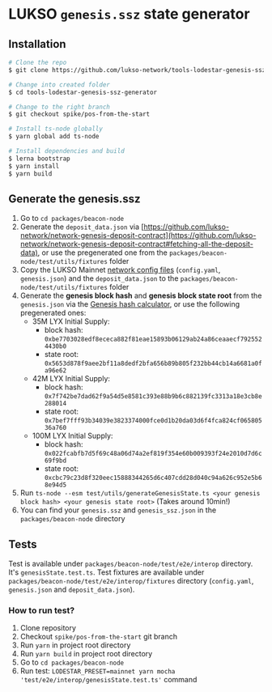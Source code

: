 # LUKSO `genesis.ssz` state generator

## Installation

```bash
# Clone the repo
$ git clone https://github.com/lukso-network/tools-lodestar-genesis-ssz-generator.git

# Change into created folder
$ cd tools-lodestar-genesis-ssz-generator

# Change to the right branch
$ git checkout spike/pos-from-the-start

# Install ts-node globally
$ yarn global add ts-node

# Install dependencies and build
$ lerna bootstrap
$ yarn install
$ yarn build
```

## Generate the genesis.ssz
1. Go to `cd packages/beacon-node`
2. Generate the `deposit_data.json` via [https://github.com/lukso-network/network-genesis-deposit-contract](https://github.com/lukso-network/network-genesis-deposit-contract#fetching-all-the-deposit-data), or use the pregenerated one from the `packages/beacon-node/test/utils/fixtures` folder
2. Copy the LUKSO Mainnet [network config files](https://github.com/lukso-network/network-configs/tree/main/mainnet/shared) (`config.yaml`, `genesis.json`) and the `deposit_data.json` to the `packages/beacon-node/test/utils/fixtures` folder
3. Generate the **genesis block hash** and **genesis block state root** from the `genesis.json` via the [Genesis hash calculator](https://github.com/lukso-network/network-genesis-hash-calc), or use the following pregenerated ones:
    - 35M LYX Initial Supply:
        - block hash: `0xbe7703028edf8ececa882f81eae15893b06129ab24a86ceaaecf7925524430b0`
        - state root: `0x5653d878f9aee2bf11a8dedf2bfa656b89b805f232bb44cb14a6681a0fa96e62`
    - 42M LYX Initial Supply: 
        - block hash: `0x7f742be7dad62f9a54d5e8581c393e88b9b6c882139fc3313a18e3cb8e288014`
        - state root: `0x7bef7fff93b34039e3823374000fce0d1b20da03d6f4fca824cf06580536a760`
    - 100M LYX Initial Supply: 
        - block hash: `0x022fcabfb7d5f69c48a06d74a2ef819f354e60b009393f24e2010d7d6c69f9bd`
        - state root: `0xcbc79c23d8f320eec15888344265d6c407cdd28d040c94a626c952e5b68e94d5`
4. Run `ts-node --esm test/utils/generateGenesisState.ts <your genesis block hash> <your genesis state root>` (Takes around 10min!)
5. You can find your `genesis.ssz` and `genesis_ssz.json` in the `packages/beacon-node` directory


## Tests

Test is available under `packages/beacon-node/test/e2e/interop` directory. It's `genesisState.test.ts`.
Test fixtures are available under `packages/beacon-node/test/e2e/interop/fixtures` directory (`config.yaml`, `genesis.json` and `deposit_data.json`).

### How to run test?

1. Clone repository
2. Checkout `spike/pos-from-the-start` git branch
3. Run `yarn` in project root directory
4. Run `yarn build` in project root directory
5. Go to `cd packages/beacon-node`
6. Run test: `LODESTAR_PRESET=mainnet yarn mocha 'test/e2e/interop/genesisState.test.ts'` command
